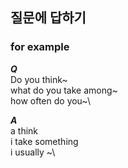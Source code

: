 ## 질문에 답하기
### for example
***Q***\
Do you think~\
what do you take among~\
how often do you~\

***A***\
a think\
i take something\
i usually ~\

